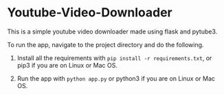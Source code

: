 # Youtube-Video-Downloader

This is a simple youtube video downloader made using flask and pytube3.

To run the app, navigate to the project directory and do the following.

1. Install all the requirements with `pip install -r requirements.txt`, or pip3 if you are on Linux or Mac OS. 

2. Run the app with `python app.py` or python3 if you are on Linux or Mac OS. 
